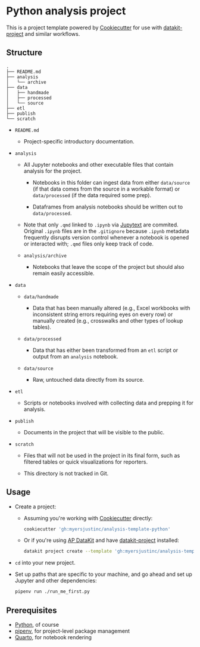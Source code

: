 # Python analysis project #

This is a project template powered by [Cookiecutter][] for use with
[datakit-project][] and similar workflows.

[Cookiecutter]: https://www.cookiecutter.io/
[datakit-project]: https://github.com/associatedpress/datakit-project

## Structure ##

```
.
├── README.md
├── analysis
│   └── archive
├── data
│   ├── handmade
│   ├── processed
│   └── source
├── etl
├── publish
└── scratch
```

*   `README.md`

    *   Project-specific introductory documentation.

*   `analysis`

    *   All Jupyter notebooks and other executable files that contain analysis
        for the project.

        *   Notebooks in this folder can ingest data from either `data/source`
            (if that data comes from the source in a workable format) or
            `data/processed` (if the data required some prep).

        *   Dataframes from analysis notebooks should be written out to
            `data/processed`.

    *   Note that only `.qmd` linked to `.ipynb` via [Jupytext][] are commited.
        Original `.ipynb` files are in the `.gitignore` because `.ipynb`
        metadata frequently disrupts version control whenever a notebook is
        opened or interacted with; `.qmd` files only keep track of code.

    *   `analysis/archive`

        *   Notebooks that leave the scope of the project but should also
            remain easily accessible.

*   `data`

    *   `data/handmade`

        *   Data that has been manually altered (e.g., Excel workbooks with
            inconsistent string errors requiring eyes on every row) or manually
            created (e.g., crosswalks and other types of lookup tables).

    *   `data/processed`

        *   Data that has either been transformed from an `etl` script or
            output from an `analysis` notebook.

    *   `data/source`

        *   Raw, untouched data directly from its source.

*   `etl`

    *   Scripts or notebooks involved with collecting data and prepping it for
        analysis.

*   `publish`

    *   Documents in the project that will be visible to the public.

*   `scratch`

    *   Files that will not be used in the project in its final form, such as
        filtered tables or quick visualizations for reporters.

    *   This directory is not tracked in Git.

[Jupytext]: https://jupytext.readthedocs.io/

## Usage ##

*   Create a project:

    *   Assuming you're working with [Cookiecutter][] directly:

        ```sh
        cookiecutter 'gh:myersjustinc/analysis-template-python'
        ```

    *   Or if you're using [AP DataKit][] and have [datakit-project][]
        installed:

        ```sh
        datakit project create --template 'gh:myersjustinc/analysis-template-python'
        ```

*   `cd` into your new project.

*   Set up paths that are specific to your machine, and go ahead and set up
    Jupyter and other dependencies:

    ```sh
    pipenv run ./run_me_first.py
    ```

[AP DataKit]: https://datakit.ap.org/

## Prerequisites ##

*   [Python][], of course
*   [pipenv][], for project-level package management
*   [Quarto][], for notebook rendering

[Pipenv]: https://pipenv.pypa.io/
[Python]: https://www.python.org/
[Quarto]: https://quarto.org/
